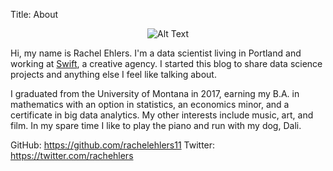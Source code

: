 Title: About

<span style="display:block;text-align:center">![Alt Text]({filename}/images/aboutphoto.jpg)</span>


Hi, my name is Rachel Ehlers. I'm a data scientist living in Portland and working at [Swift](http://www.swift.co/), a creative agency. I started this blog to share data science projects and anything else I feel like talking about.

I graduated from the University of Montana in 2017, earning my B.A. in mathematics with an option in statistics, an economics minor, and a certificate in big data analytics. My other interests include music, art, and film. In my spare time I like to play the piano and run with my dog, Dali.


GitHub: <https://github.com/rachelehlers11>
Twitter: <https://twitter.com/rachehlers>
